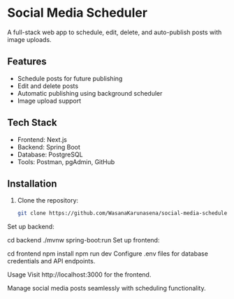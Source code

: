 # Social Media Scheduler

A full-stack web app to schedule, edit, delete, and auto-publish posts with image uploads.

## Features
- Schedule posts for future publishing
- Edit and delete posts
- Automatic publishing using background scheduler
- Image upload support

## Tech Stack
- Frontend: Next.js
- Backend: Spring Boot
- Database: PostgreSQL
- Tools: Postman, pgAdmin, GitHub

## Installation

1. Clone the repository:
   ```bash
   git clone https://github.com/WasanaKarunasena/social-media-scheduler.git
Set up backend:


cd backend
./mvnw spring-boot:run
Set up frontend:


cd frontend
npm install
npm run dev
Configure .env files for database credentials and API endpoints.

Usage
Visit http://localhost:3000 for the frontend.

Manage social media posts seamlessly with scheduling functionality.
